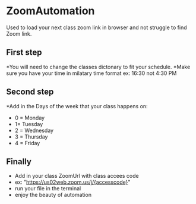 # ZoomAutomation
Used to load your next class zoom link in browser and not struggle to find Zoom link.

## First step
*You will need to change the classes dictonary to fit your schedule.
*Make sure you have your time in milatary time format
ex: 16:30 not 4:30 PM
## Second step
*Add in the Days of the week that your class happens on: 
* 0 = Monday
* 1= Tuesday
* 2 = Wednesday
* 3 = Thursday 
* 4 = Friday
## Finally
* Add in your class ZoomUrl with class accees code
* ex: "https://us02web.zoom.us/j/{accesscode}"
* run your file in the terminal
* enjoy the beauty of automation
